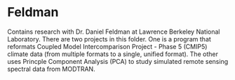 Feldman
=======

Contains research with Dr. Daniel Feldman at Lawrence Berkeley National Laboratory.  There are two projects in this folder. One is a program that reformats Coupled Model Intercomparison Project - Phase 5 (CMIP5) climate data (from multiple formats to a single, unified format).  The other uses Princple Component Analysis (PCA) to study simulated remote sensing spectral data from MODTRAN.
